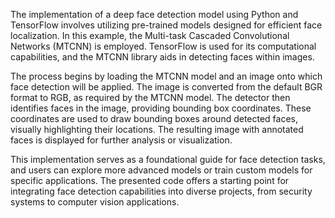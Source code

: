 The implementation of a deep face detection model using Python and TensorFlow involves utilizing pre-trained models designed for efficient face localization.
In this example, the Multi-task Cascaded Convolutional Networks (MTCNN) is employed.
TensorFlow is used for its computational capabilities, and the MTCNN library aids in detecting faces within images.

The process begins by loading the MTCNN model and an image onto which face detection will be applied. 
The image is converted from the default BGR format to RGB, as required by the MTCNN model.
The detector then identifies faces in the image, providing bounding box coordinates. 
These coordinates are used to draw bounding boxes around detected faces, visually highlighting their locations.
The resulting image with annotated faces is displayed for further analysis or visualization.

This implementation serves as a foundational guide for face detection tasks, and users can explore more advanced models or train custom models for specific applications.
The presented code offers a starting point for integrating face detection capabilities into diverse projects, from security systems to computer vision applications.
